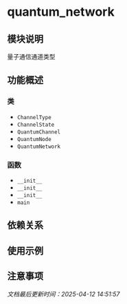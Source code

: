 # quantum_network

## 模块说明
量子通信通道类型

## 功能概述

### 类

- `ChannelType`
- `ChannelState`
- `QuantumChannel`
- `QuantumNode`
- `QuantumNetwork`

### 函数

- `__init__`
- `__init__`
- `__init__`
- `main`

## 依赖关系

## 使用示例

## 注意事项

*文档最后更新时间：2025-04-12 14:51:57*